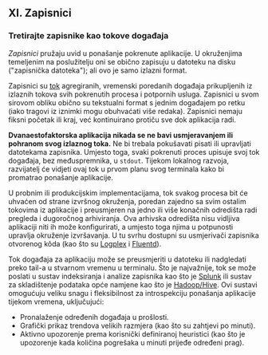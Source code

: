 ## XI. Zapisnici
### Tretirajte zapisnike kao tokove događaja

*Zapisnici* pružaju uvid u ponašanje pokrenute aplikacije. U okruženjima temeljenim na poslužitelju oni se obično zapisuju u datoteku na disku ("zapisnička datoteka"); ali ovo je samo izlazni format.

Zapisnici su [tok](https://adam.herokuapp.com/past/2011/4/1/logs_are_streams_not_files/) agregiranih, vremenski poredanih događaja prikupljenih iz izlaznih tokova svih pokrenutih procesa i potpornih usluga. Zapisnici u svom sirovom obliku obično su tekstualni format s jednim događajem po retku (iako tragovi iz iznimki mogu obuhvaćati više redaka). Zapisnici nemaju fiksni početak ili kraj, već kontinuirano protiču sve dok aplikacija radi.

**Dvanaestofaktorska aplikacija nikada se ne bavi usmjeravanjem ili pohranom svog izlaznog toka.** Ne bi trebala pokušavati pisati ili upravljati datotekama zapisnika. Umjesto toga, svaki pokrenuti proces upisuje svoj tok događaja, bez međuspremnika, u `stdout`. Tijekom lokalnog razvoja, razvijatelj će vidjeti ovaj tok u prvom planu svog terminala kako bi promatrao ponašanje aplikacije.

U probnim ili produkcijskim implementacijama, tok svakog procesa bit će uhvaćen od strane izvršnog okruženja, poredan zajedno sa svim ostalim tokovima iz aplikacije i preusmjeren na jedno ili više konačnih odredišta radi pregleda i dugoročnog arhiviranja. Ova arhivska odredišta nisu vidljiva aplikaciji niti ih može konfigurirati, a umjesto toga njima u potpunosti upravlja okruženje izvršavanja. U tu svrhu dostupni su usmjerivači zapisnika otvorenog kôda (kao što su [Logplex](https://github.com/heroku/logplex) i [Fluentd](https://github.com/fluent/fluentd)).

Tok događaja za aplikaciju može se preusmjeriti u datoteku ili nadgledati preko tail-a u stvarnom vremenu u terminalu. Što je najvažnije, tok se može poslati u sustav indeksiranja i analize zapisnika kao što je [Splunk](https://www.splunk.com/) ili sustav za skladištenje podataka opće namjene kao što je [Hadoop/Hive](https://hive.apache.org/). Ovi sustavi omogućuju veliku snagu i fleksibilnost za introspekciju ponašanja aplikacije tijekom vremena, uključujući:

* Pronalaženje određenih događaja u prošlosti.
* Grafički prikaz trendova velikih razmjera (kao što su zahtjevi po minuti).
* Aktivno upozorenje prema korisnički definiranoj heuristici (kao što je upozorenje kada količina pogrešaka u minuti prijeđe određeni prag).
